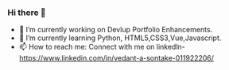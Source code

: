 ### Hi there 👋

<!--
**Vedant-02/Vedant-02** is a ✨ _special_ ✨ repository because its `README.md` (this file) appears on your GitHub profile.

Here are some ideas to get you started:-->

- 🔭 I’m currently working on Devlup Portfolio Enhancements.
- 🌱 I’m currently learning Python, HTML5,CSS3,Vue,Javascript.
- 📫 How to reach me: Connect with me on linkedln-https://www.linkedin.com/in/vedant-a-sontake-011922206/
<!-- 👯 I’m looking to collaborate on ...
- 🤔 I’m looking for help with ...
- 💬 Ask me about ...
- 📫 How to reach me: Connect with me on link
- 😄 Pronouns: ...
- ⚡ Fun fact: ...-->


